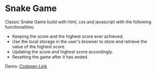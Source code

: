 # Snake Game

Classic Snake Game build with html, css and javascript with the following functionalities:  

- Keeping the score and the highest score ever achieved.
- Use the local storage in the user's browser to store and retrieve the value of the highest score.
- Updating the score and highest score accordingly.
- Resetting the game after it has ended.  

Demo: [Codepen Link](https://codepen.io/juanrebolledo17/pen/MWLVxNB)